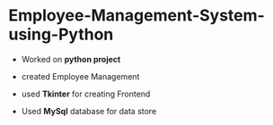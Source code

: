 # Employee-Management-System-using-Python

*  Worked on **python project**

*  created Employee Management

*  used **Tkinter** for creating Frontend 

*  Used **MySql** database for data store
